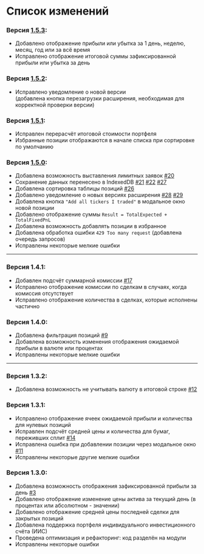 # Список изменений

### Версия [1.5.3](https://github.com/ya-erm/TTExtension/releases/tag/v1.5.3):
- Добавлено отображение прибыли или убытка за 1 день, неделю, месяц, год или за всё время
- Исправлено отображение итоговой суммы зафиксированной прибыли или убытка за день

### Версия [1.5.2](https://github.com/ya-erm/TTExtension/releases/tag/v1.5.2):
- Исправлено уведомление о новой версии  
(добавлена кнопка перезагрузки расширения, необходимая для корректной проверки версии)

### Версия [1.5.1](https://github.com/ya-erm/TTExtension/releases/tag/v1.5.1):
- Исправлен перерасчёт итоговой стоимости портфеля
- Избранные позиции отображаются в начале списка при сортировке по умолчанию


### Версия [1.5.0](https://github.com/ya-erm/TTExtension/releases/tag/v1.5.0):
- Добавлена возможность выставления лимитных заявок [#20](https://github.com/ya-erm/TTExtension/issues/20)
- Сохранение данных перенесено в IndexedDB [#21](https://github.com/ya-erm/TTExtension/issues/21) [#22](https://github.com/ya-erm/TTExtension/issues/22) [#27](https://github.com/ya-erm/TTExtension/issues/27)
- Добавлена сортировка таблицы позиций [#26](https://github.com/ya-erm/TTExtension/issues/26)
- Добавлено уведомление о новых версиях расширения [#28](https://github.com/ya-erm/TTExtension/issues/28) [#29](https://github.com/ya-erm/TTExtension/issues/9)
- Добавлена кнопка `"Add all tickers I traded"` в модальное окно новой позиции
- Добавлено отображение суммы `Result = TotalExpected + TotalFixedPnL`
- Добавлена возможность добавлять позиции в избранное
- Добавлена обработка ошибки `429 Too many request` (добавлена очередь запросов)
- Исправлены некоторые мелкие ошибки

---

### Версия 1.4.1:
- Добавлен подсчёт суммарной комиссии [#17](https://github.com/ya-erm/TTExtension/issues/17)
- Исправлено отображение комиссии по сделкам в случаях, когда комиссия отсутствует
- Исправлено отображение количества в сделках, которые исполнены частично

### Версия 1.4.0:
- Добавлена фильтрация позиций [#9](https://github.com/ya-erm/TTExtension/issues/9)
- Добавлена возможность изменения отображения ожидаемой прибыли в валюте или процентах
- Исправлены некоторые мелкие ошибки

---

### Версия 1.3.2:
- Добавлена возможность не учитывать валюту в итоговой строке [#12](https://github.com/ya-erm/TTExtension/issues/12)

### Версия 1.3.1:
- Исправлено отображение ячеек ожидаемой прибыли и количества для нулевых позиций
- Исправлен подсчёт средней цены и количества для бумаг, переживших сплит [#14](https://github.com/ya-erm/TTExtension/issues/14)
- Исправлена ошибка при добавлении позиции через модальное окно [#11](https://github.com/ya-erm/TTExtension/issues/11)
- Исправлены некоторые другие мелкие ошибки

### Версия 1.3.0:
- Добавлена возможность отображения зафиксированной прибыли за день [#3](https://github.com/ya-erm/TTExtension/issues/3)
- Добавлено отображение изменение цены актива за текущий день (в процентах или абсолютном - значении)
- Добавлено отображение средней цены последней сделки для закрытых позиций
- Добавлена поддержка портфеля индивидуального инвестиционного счёта (ИИС)
- Проведена оптимизация и рефакторинг: код разделён на модули
- Исправлены некоторые ошибки

